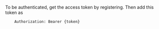 To be authenticated, get the access token by registering.
Then add this token as

```
    Authorization: Bearer {token}
```
